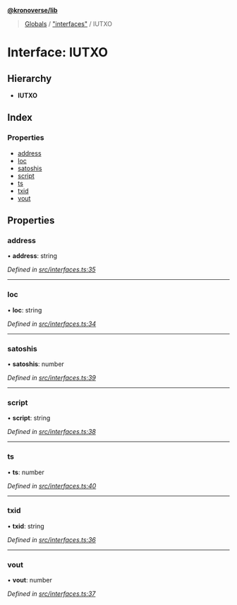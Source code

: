 **[@kronoverse/lib](../README.md)**

> [Globals](../globals.md) / ["interfaces"](../modules/_interfaces_.md) / IUTXO

# Interface: IUTXO

## Hierarchy

* **IUTXO**

## Index

### Properties

* [address](_interfaces_.iutxo.md#address)
* [loc](_interfaces_.iutxo.md#loc)
* [satoshis](_interfaces_.iutxo.md#satoshis)
* [script](_interfaces_.iutxo.md#script)
* [ts](_interfaces_.iutxo.md#ts)
* [txid](_interfaces_.iutxo.md#txid)
* [vout](_interfaces_.iutxo.md#vout)

## Properties

### address

•  **address**: string

*Defined in [src/interfaces.ts:35](https://github.com/kronoverse-inc/krono-lib/blob/9a1373d/src/interfaces.ts#L35)*

___

### loc

•  **loc**: string

*Defined in [src/interfaces.ts:34](https://github.com/kronoverse-inc/krono-lib/blob/9a1373d/src/interfaces.ts#L34)*

___

### satoshis

•  **satoshis**: number

*Defined in [src/interfaces.ts:39](https://github.com/kronoverse-inc/krono-lib/blob/9a1373d/src/interfaces.ts#L39)*

___

### script

•  **script**: string

*Defined in [src/interfaces.ts:38](https://github.com/kronoverse-inc/krono-lib/blob/9a1373d/src/interfaces.ts#L38)*

___

### ts

•  **ts**: number

*Defined in [src/interfaces.ts:40](https://github.com/kronoverse-inc/krono-lib/blob/9a1373d/src/interfaces.ts#L40)*

___

### txid

•  **txid**: string

*Defined in [src/interfaces.ts:36](https://github.com/kronoverse-inc/krono-lib/blob/9a1373d/src/interfaces.ts#L36)*

___

### vout

•  **vout**: number

*Defined in [src/interfaces.ts:37](https://github.com/kronoverse-inc/krono-lib/blob/9a1373d/src/interfaces.ts#L37)*

